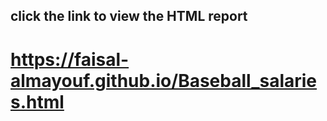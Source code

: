 ## click the link to view the HTML report 
# https://faisal-almayouf.github.io/Baseball_salaries.html
